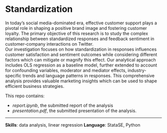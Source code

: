 # Standardization
In today’s social media-dominated era, effective customer support plays a pivotal role in shaping a positive brand image and fostering customer loyalty. The primary objective of this research is to study the complex relationship between standardized responses and feedback sentiment in customer-company interactions on Twitter.  
Our investigation focuses on how standardization in responses influences customer satisfaction and sentiment outcomes while considering different factors which can mitigate or magnify this effect. Our analytical approach includes OLS regression as a baseline model, further extended to account for confounding variables, moderator and mediator effects, industry-specific trends and language patterns in responses. This comprehensive analysis provides valuable marketing insights which can be used to shape efficient business strategies.  
  
This repo contains:
- *report.ipynb*, the submitted report of the analysis 
- *presentation.pdf*, the submitted presentation of the analysis.
---
**Skills**: data analysis, linear regression 
**Language**: StataSE, Python

